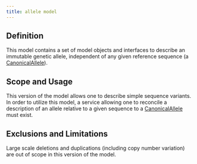```yaml
---
title: allele model
---
```


Definition
----------

This model contains a set of model objects and interfaces to describe an immutable genetic allele, independent of any given reference sequence (a [CanonicalAllele](canonical_allele.html)).

Scope and Usage
---------------

This version of the model allows one to describe simple sequence variants.  In order to utilize this model, a service allowing one to reconcile a description of an allele relative to a given sequence to a [CanonicalAllele](canonical_allele.html) must exist.

Exclusions and Limitations
--------------------------


Large scale deletions and duplications (including copy number variation) are out of scope in this version of the model.


